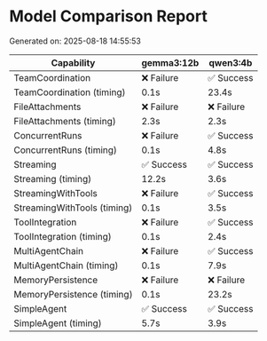 # Model Comparison Report

Generated on: 2025-08-18 14:55:53

| Capability | gemma3:12b | qwen3:4b |
|---|---|---|
| TeamCoordination | ❌ Failure | ✅ Success |
| TeamCoordination (timing) | 0.1s | 23.4s |
| FileAttachments | ❌ Failure | ❌ Failure |
| FileAttachments (timing) | 2.3s | 2.3s |
| ConcurrentRuns | ❌ Failure | ✅ Success |
| ConcurrentRuns (timing) | 0.1s | 4.8s |
| Streaming | ✅ Success | ✅ Success |
| Streaming (timing) | 12.2s | 3.6s |
| StreamingWithTools | ❌ Failure | ✅ Success |
| StreamingWithTools (timing) | 0.1s | 3.5s |
| ToolIntegration | ❌ Failure | ✅ Success |
| ToolIntegration (timing) | 0.1s | 2.4s |
| MultiAgentChain | ❌ Failure | ✅ Success |
| MultiAgentChain (timing) | 0.1s | 7.9s |
| MemoryPersistence | ❌ Failure | ❌ Failure |
| MemoryPersistence (timing) | 0.1s | 23.2s |
| SimpleAgent | ✅ Success | ✅ Success |
| SimpleAgent (timing) | 5.7s | 3.9s |
